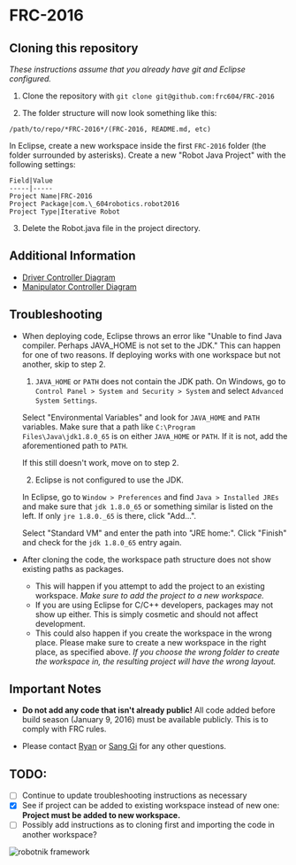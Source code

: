 # FRC-2016

## Cloning this repository

*These instructions assume that you already have git and Eclipse configured.*

1. Clone the repository with `git clone git@github.com:frc604/FRC-2016`
   
2. The folder structure will now look something like this:

`/path/to/repo/*FRC-2016*/(FRC-2016, README.md, etc)`

In Eclipse, create a new workspace inside the first `FRC-2016` folder (the folder surrounded by asterisks). Create a new "Robot Java Project" with the following settings:

    Field|Value
    -----|-----
    Project Name|FRC-2016
    Project Package|com.\_604robotics.robot2016
    Project Type|Iterative Robot

3. Delete the Robot.java file in the project directory. 

## Additional Information
- [Driver Controller Diagram](https://docs.google.com/drawings/d/10LpjVFT3TGkgpf_ftbZK2G0HnfsHISdKpVzURfAEDJA/edit?usp=sharing)
- [Manipulator Controller Diagram](https://docs.google.com/drawings/d/1ObvfAp_S1VhPXQnw4GyVwfb4HUlG-bnxA43MxSMLP1U/edit?usp=sharing)

## Troubleshooting

- When deploying code, Eclipse throws an error like "Unable to find Java compiler. Perhaps JAVA_HOME is not set to the JDK."
This can happen for one of two reasons. If deploying works with one workspace but not another, skip to step 2.

  1. `JAVA_HOME` or `PATH` does not contain the JDK path.
    On Windows, go to `Control Panel > System and Security > System` and select `Advanced System Settings`.
    
    Select "Environmental Variables" and look for `JAVA_HOME` and `PATH` variables. Make sure that a path like `C:\Program         Files\Java\jdk1.8.0_65` is on either `JAVA_HOME` or `PATH`. If it is not, add the aforementioned path to `PATH`.
    
    If this still doesn't work, move on to step 2.

  2. Eclipse is not configured to use the JDK.

    In Eclipse, go to `Window > Preferences` and find `Java > Installed JREs` and make sure that `jdk 1.8.0_65` or something       similar is listed on the left. If only `jre 1.8.0._65` is there, click "Add...".

   Select "Standard VM" and enter the path into "JRE home:". Click "Finish" and check for the `jdk 1.8.0_65` entry again.
   
- After cloning the code, the workspace path structure does not show existing paths as packages.
   
   - This will happen if you attempt to add the project to an existing workspace. *Make sure to add the project to a new workspace.*
   - If you are using Eclipse for C/C++ developers, packages may not show up either. This is simply cosmetic and should not affect development.
   - This could also happen if you create the workspace in the wrong place. Please make sure to create a new workspace in the right place, as specified above. *If you choose the wrong folder to create the workspace in, the resulting project will have the wrong layout.*

## Important Notes

- **Do not add any code that isn't already public!** All code added before build season (January 9, 2016) must be available publicly. This is to comply with FRC rules.

- Please contact [Ryan](mailto:rlee287@yahoo.com) or [Sang Gi](mailto:squeakadoodle6084@gmail.com) for any other questions.

## TODO:

- [ ] Continue to update troubleshooting instructions as necessary
- [x] See if project can be added to existing workspace instead of new one: **Project must be added to new workspace.**
- [ ] Possibly add instructions as to cloning first and importing the code in another workspace?

![robotnik framework](https://i.imgur.com/XeIeDPc.png)
